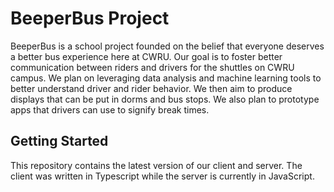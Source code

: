 # BeeperBus Project

BeeperBus is a school project founded on the belief that everyone deserves a better bus experience here at CWRU. Our goal is to foster better communication between riders and drivers for the shuttles on CWRU campus. We plan on leveraging data analysis and machine learning tools to better understand driver and rider behavior. We then aim to produce displays that can be put in dorms and bus stops. We also plan to prototype apps that drivers can use to signify break times.

## Getting Started

This repository contains the latest version of our client and server. The client was written in Typescript while the server is currently in JavaScript.
